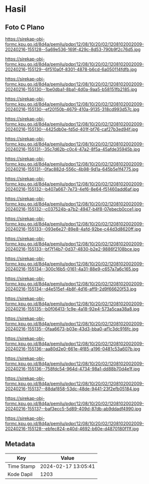 # Hasil

## Foto C Plano

https://sirekap-obj-formc.kpu.go.id/8d4a/pemilu/pdpr/12/08/10/20/02/1208102002009-20240216-155128--5a69e536-169f-429c-8d53-790b9f2c76d5.jpg

https://sirekap-obj-formc.kpu.go.id/8d4a/pemilu/pdpr/12/08/10/20/02/1208102002009-20240216-155129--6f510a0f-8301-4878-b6cd-6a050114fdfb.jpg

https://sirekap-obj-formc.kpu.go.id/8d4a/pemilu/pdpr/12/08/10/20/02/1208102002009-20240216-155130--1be0dba1-8ba1-4d0a-9aa5-b58151fb2185.jpg

https://sirekap-obj-formc.kpu.go.id/8d4a/pemilu/pdpr/12/08/10/20/02/1208102002009-20240216-155130--ef20150b-4679-410a-9135-318cd993d57c.jpg

https://sirekap-obj-formc.kpu.go.id/8d4a/pemilu/pdpr/12/08/10/20/02/1208102002009-20240216-155130--4425db0e-fd5d-401f-bf76-caf27b3ed94f.jpg

https://sirekap-obj-formc.kpu.go.id/8d4a/pemilu/pdpr/12/08/10/20/02/1208102002009-20240216-155131--35c7d62b-c0c4-47a2-8f5a-45afde35945b.jpg

https://sirekap-obj-formc.kpu.go.id/8d4a/pemilu/pdpr/12/08/10/20/02/1208102002009-20240216-155131--0fac882d-556c-4b98-9d1a-645b5e1f4775.jpg

https://sirekap-obj-formc.kpu.go.id/8d4a/pemilu/pdpr/12/08/10/20/02/1208102002009-20240216-155132--b407a667-7e73-4ef6-8e64-f51460add6af.jpg

https://sirekap-obj-formc.kpu.go.id/8d4a/pemilu/pdpr/12/08/10/20/02/1208102002009-20240216-155132--c037524b-a7b2-4947-b4f8-07ebecb0cce1.jpg

https://sirekap-obj-formc.kpu.go.id/8d4a/pemilu/pdpr/12/08/10/20/02/1208102002009-20240216-155133--093e6e27-89e8-4afd-92be-c44d3d8620ff.jpg

https://sirekap-obj-formc.kpu.go.id/8d4a/pemilu/pdpr/12/08/10/20/02/1208102002009-20240216-155133--bf7f14b7-0d37-4830-b2e2-9886f2108bce.jpg

https://sirekap-obj-formc.kpu.go.id/8d4a/pemilu/pdpr/12/08/10/20/02/1208102002009-20240216-155134--300c16b5-0161-4a31-88e9-c657a7a6c165.jpg

https://sirekap-obj-formc.kpu.go.id/8d4a/pemilu/pdpr/12/08/10/20/02/1208102002009-20240216-155134--d4e515ef-4b8f-4d16-aff9-2d9f66620f53.jpg

https://sirekap-obj-formc.kpu.go.id/8d4a/pemilu/pdpr/12/08/10/20/02/1208102002009-20240216-155135--b0f06413-1c9e-4a18-92e4-573a5caa38a8.jpg

https://sirekap-obj-formc.kpu.go.id/8d4a/pemilu/pdpr/12/08/10/20/02/1208102002009-20240216-155135--0faa6673-b03e-43d3-bba0-af1c3dc916fc.jpg

https://sirekap-obj-formc.kpu.go.id/8d4a/pemilu/pdpr/12/08/10/20/02/1208102002009-20240216-155136--aa80d2e0-661e-4f85-a196-0481c53a607b.jpg

https://sirekap-obj-formc.kpu.go.id/8d4a/pemilu/pdpr/12/08/10/20/02/1208102002009-20240216-155136--758fdc54-964d-4734-98a1-dd88b70d4e1f.jpg

https://sirekap-obj-formc.kpu.go.id/8d4a/pemilu/pdpr/12/08/10/20/02/1208102002009-20240216-155137--88daf858-53dc-48de-9441-23f2efb05184.jpg

https://sirekap-obj-formc.kpu.go.id/8d4a/pemilu/pdpr/12/08/10/20/02/1208102002009-20240216-155137--baf3ecc5-5d89-409d-87db-ab9ddadf4990.jpg

https://sirekap-obj-formc.kpu.go.id/8d4a/pemilu/pdpr/12/08/10/20/02/1208102002009-20240216-155128--ebfec824-e40d-4692-b60e-d4870180f11f.jpg


## Metadata

| Key        | Value               |
| ---------- | ------------------- |
| Time Stamp | 2024-02-17 13:05:41 |
| Kode Dapil | 1203                |




